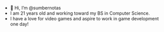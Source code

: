 - 👋 Hi, I’m @sumbernotas
-  I am 21 years old and working toward my BS in Computer Science. 
- I have a love for video games and aspire to work in game development one day!

<!---
sumbernotas/sumbernotas is a ✨ special ✨ repository because its `README.md` (this file) appears on your GitHub profile.
You can click the Preview link to take a look at your changes.
--->
